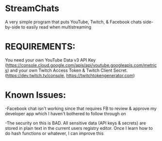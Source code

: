 # StreamChats
A very simple program that puts YouTube, Twitch, &amp; Facebook chats side-by-side to easily read when multistreaming

# REQUIREMENTS:

You need your own YouTube Data v3 API Key (https://console.cloud.google.com/apis/api/youtube.googleapis.com/metrics) and your own Twitch Access Token & Twitch Client Secret. (https://dev.twitch.tv/console, https://twitchtokengenerator.com)

# Known Issues:

-Facebook chat isn't working since that requires FB to review & approve my developer app which I haven't bothered to follow through on

-The security on this is BAD. All sensitive data (API keys & secrets) are stored in plain text in the current users registry editor. Once I learn how to do hash functions or whatever, I can improve this
